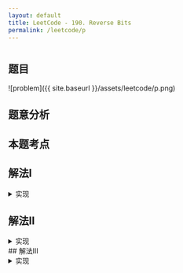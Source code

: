```yaml
---
layout: default
title: LeetCode - 190. Reverse Bits
permalink: /leetcode/p
---
```

# []()

## 题目
![problem]({{ site.baseurl }}/assets/leetcode/p.png)


## 题意分析

## 本题考点

## 解法I

<details markdown="1">
<summary>实现</summary>

```java
```
</details>

## 解法II

<details markdown="1">
<summary>实现</summary>

```java
```
</details>
## 解法III

<details markdown="1">
<summary>实现</summary>

```java
```
</details>
